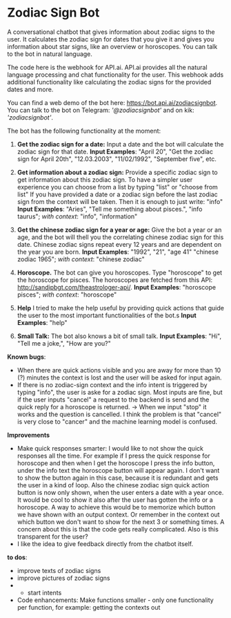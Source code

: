 # Zodiac Sign Bot #
A conversational chatbot that gives information about zodiac signs to the user. It calculates the zodiac sign for dates that you give it and gives you information about star signs, like an overview or horoscopes. You can talk to the bot in natural language.

The code here is the webhook for API.ai. API.ai provides all the natural language processing and chat functionality for the user. This webhook adds additional functionality like calculating the zodiac signs for the provided dates and more.

You can find a web demo of the bot here: https://bot.api.ai/zodiacsignbot.
You can talk to the bot on Telegram: _'@zodiacsignbot'_ and on kik: _'zodiacsignbot'_.


The bot has the following functionality at the moment: 

1. **Get the zodiac sign for a date:**
Input a date and the bot will calculate the zodiac sign for that date.
**Input Examples**: "April 20", "Get the zodiac sign for April 20th", "12.03.2003", "11/02/1992", "September five", etc. 

2. **Get information about a zodiac sign:**
Provide a specific zodiac sign to get information about this zodiac sign. To have a simpler user experience you can choose from a list by typing "list" or "choose from list" If you have provided a date or a zodiac sign before the last zodiac sign from the context will be taken. Then it is enough to just write: "info"
**Input Examples**: "Aries", "Tell me something about pisces.", "info taurus"; *with context*: "info", "information"

3. **Get the chinese zodiac sign for a year or age:**
Give the bot a year or an age, and the bot will thell you the correlating chinese zodiac sign for this date. Chinese zodiac signs repeat every 12 years and are dependent on the year you are born.
**Input Examples**: "1992", "21", "age 41" "chinese zodiac 1965"; *with context*: "chinese zodiac"

4. **Horoscope.**
The bot can give you horoscopes. Type "horoscope" to get the horoscope for pisces. The horoscopes are fetched from this API: http://sandipbgt.com/theastrologer-api/.
**Input Examples**: "horoscope pisces"; *with context*: "horoscope"

5. **Help**
I tried to make the help useful by providing quick actions that guide the user to the most important functionalities of the bot.s
**Input Examples**: "help"

6. **Small Talk:**
The bot also knows a bit of small talk.
**Input Examples**: "Hi", "Tell me a joke,", "How are you?"

**Known bugs**: 
- When there are quick actions visible and you are away for more than 10 (?) minutes the context is lost and the user will be asked for input again. 
- If there is no zodiac-sign context and the info intent is triggered by typing "info", the user is aske for a zodiac sign. Most inputs are fine, but if the user inputs "cancel" a request to the backend is send and the quick reply for a horoscope is returned. -> When we input "stop" it works and the question is cancelled. I think the problem is that "cancel" is very close to "cancer" and the machine learning model is confused.

**Improvements**
- Make quick responses smarter: I would like to not show the quick responses all the time. For example if I press the quick response for horoscope and then when I get the horoscope I press the info button, under the info text the horoscope button will appear again. I don't want to show the button again in this case, because it is redundant and gets the user in a kind of loop. Also the chinese zodiac sign quick action button is now only shown, when the user enters a date with a year once. It would be cool to show it also after the user has gotten the info or a horoscope. 
A way to achieve this would be to memorize which button we have shown with an output context. Or remember in the context out which button we don't want to show for the next 3 or something times. A concern about this is that the code gets really complicated. Also is this transparent for the user?
- I like the idea to give feedback directly from the chatbot itself.

**to dos**:
- improve texts of zodiac signs
- improve pictures of zodiac signs
- - start intents
- Code enhancements: Make functions smaller - only one functionality per function, for example: getting the contexts out